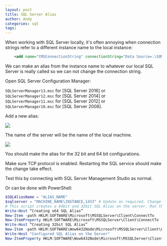 ```yaml
---
layout: post
title: SQL Server Alias
author: Andy
categories: sql
tags:
---
```


When working with SQL Server locally, it's often annoying when connection strings refer to a different instance name to the local instance:

``` xml
    <add name="CMSConnectionString" connectionString="Data Source=.\SOME_INSTANCE_NAME;Initial Catalog=DATABASE;Integrated Security=True" providerName="System.Data.SqlClient" />
```

We can make an alias from the instance name to whatever our local SQL Server is really called so we can not change the connection string.

Open SQL Server Configuration Manager:

```SQLServerManager13.msc``` for [SQL Server 2016] or<br/>
```SQLServerManager12.msc``` for [SQL Server 2014] or<br/>
```SQLServerManager11.msc``` for [SQL Server 2012] or<br/>
```SQLServerManager10.msc``` for [SQL Server 2008].

Add a new alias:

<img src="/images/2017-05-18-sql-alias1.png" />

The name of the server will be the name of the local machine.

<img src="/images/2017-05-18-sql-alias2.png" />

You should make the alias for the 32 bit and 64 bit configurations.

Make sure TCP protocol is enabled. Restarting the SQL service should make the change take effect.

Test this by connecting with SQL Server Management Studio as normal.

Or can be done with PowerShell:

``` powershell
$SQLAliasName = "ALIAS_NAME"
$sqlserver = "MACHINE_NAME\INSTANCE,1433" # Update as required. Change the port number if using a static custom port. If using a dynamic custom port, then remove the comma and port number - ,1433.
# This script creates a 64bit and 32bit SQL Alias on the server. Run this script on all servers in your SharePoint farm.
Write-Host “Creating x64 SQL Alias”
New-Item -path HKLM:SOFTWARE\Microsoft\MSSQLServer\Client\ConnectTo
New-ItemProperty HKLM:SOFTWARE\Microsoft\MSSQLServer\Client\ConnectTo -name $SQLAliasName -propertytype String -value "DBMSSOCN,$sqlserver"
Write-Host “Creating 32bit SQL Alias”
New-Item -path HKLM:SOFTWARE\Wow6432Node\Microsoft\MSSQLServer\Client\ConnectTo
Write-Host "Configured SQL Alias on the Server"
New-ItemProperty HKLM:SOFTWARE\Wow6432Node\Microsoft\MSSQLServer\Client\ConnectTo -name $SQLAliasName -propertytype String -value "DBMSSOCN,$sqlserver"
````
